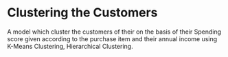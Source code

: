 # Clustering the Customers
 A model which cluster the customers of their on the basis of their Spending score given according to the purchase item and their annual income using K-Means Clustering, Hierarchical Clustering.
